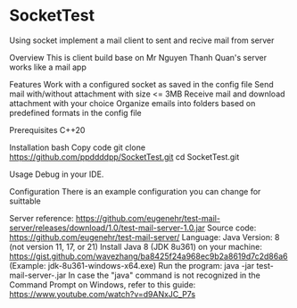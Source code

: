 # SocketTest
Using socket implement a mail client to sent and recive mail from server

Overview
This is client build base on Mr Nguyen Thanh Quan's server works like a mail app

Features
Work with a configured socket as saved in the config file
Send mail with/without attachment with size <= 3MB
Receive mail and download attachment with your choice
Organize emails into folders based on predefined formats in the config file

Prerequisites
 C++20

Installation
bash
Copy code
git clone https://github.com/ppddddpp/SocketTest.git
cd SocketTest.git

Usage
Debug in your IDE.

Configuration
There is an example configuration you can change for suittable

Server reference:
https://github.com/eugenehr/test-mail-server/releases/download/1.0/test-mail-server-1.0.jar
Source code: https://github.com/eugenehr/test-mail-server/
Language: Java
Version: 8 (not version 11, 17, or 21)
Install Java 8 (JDK 8u361) on your machine: https://gist.github.com/wavezhang/ba8425f24a968ec9b2a8619d7c2d86a6 (Example: jdk-8u361-windows-x64.exe)
Run the program: java -jar test-mail-server-<version>.jar <args>
In case the "java" command is not recognized in the Command Prompt on Windows, refer to this guide: https://www.youtube.com/watch?v=d9ANxJC_P7s

